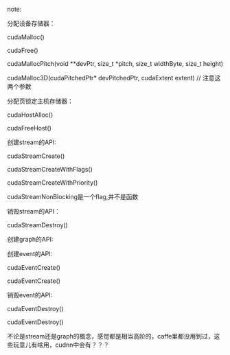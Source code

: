 note:

分配设备存储器：

cudaMalloc()

cudaFree()

cudaMallocPitch(void **devPtr, size_t *pitch, size_t widthByte, size_t height)

cudaMalloc3D(cudaPitchedPtr* devPitchedPtr, cudaExtent extent)  // 注意这两个参数

分配页锁定主机存储器：

cudaHostAlloc()         

cudaFreeHost()  

创建stream的API:

cudaStreamCreate()

cudaStreamCreateWithFlags()

cudaStreamCreateWithPriority()

cudaStreamNonBlocking是一个flag,并不是函数

销毁stream的API：

cudaStreamDestroy()

创建graph的API:



创建event的API:

cudaEventCreate()

cudaEventCreate()

销毁event的API:

cudaEventDestroy()

cudaEventDestroy()

不论是stream还是graph的概念，感觉都是相当高阶的，caffe里都没用到过，这些玩意儿有啥用，cudnn中会有？？？